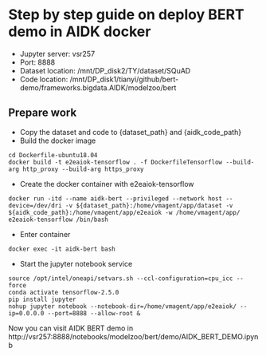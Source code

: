 # Step by step guide on deploy BERT demo in AIDK docker

* Jupyter server: vsr257
* Port: 8888
* Dataset location:  /mnt/DP_disk2/TY/dataset/SQuAD
* Code location: /mnt/DP_disk1/tianyi/github/bert-demo/frameworks.bigdata.AIDK/modelzoo/bert

## Prepare work

* Copy the dataset and code to {dataset_path} and {aidk_code_path}
* Build the docker image

```
cd Dockerfile-ubuntu18.04
docker build -t e2eaiok-tensorflow . -f DockerfileTensorflow --build-arg http_proxy --build-arg https_proxy
```

* Create the docker container with e2eaiok-tensorflow

```
docker run -itd --name aidk-bert --privileged --network host --device=/dev/dri -v ${dataset_path}:/home/vmagent/app/dataset -v ${aidk_code_path}:/home/vmagent/app/e2eaiok -w /home/vmagent/app/ e2eaiok-tensorflow /bin/bash
```

* Enter container

```
docker exec -it aidk-bert bash
```

* Start the jupyter notebook service

```
source /opt/intel/oneapi/setvars.sh --ccl-configuration=cpu_icc --force
conda activate tensorflow-2.5.0
pip install jupyter
nohup jupyter notebook --notebook-dir=/home/vmagent/app/e2eaiok/ --ip=0.0.0.0 --port=8888 --allow-root &
```

Now you can visit AIDK BERT demo in http://vsr257:8888/notebooks/modelzoo/bert/demo/AIDK_BERT_DEMO.ipynb
